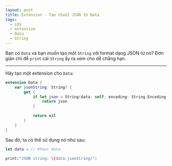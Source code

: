 ```yaml
---
layout: post
title: Extension - Tạo chuỗi JSON từ Data
tags:
  - iOS
  - extension
  - Data
  - String
---
```


Bạn có `Data` và bạn muốn tạo một `String` với format dạng JSON từ nó? Đơn giản chỉ để `print` cái `String` ấy ra xem cho dễ chẳng hạn.

---

Hãy tạo một extension cho `Data`:

```swift
extension Data {
    var jsonString: String? {
        get {
            if let json = String(data: self, encoding: String.Encoding.utf8) {
                return json
            }
            
            return nil
        }
    }
}
```

Sau đó, ta có thể sử dụng nó như sau:

```swift
let data = // #Your data
        
print("JSON string: \(data.jsonString)")
```
